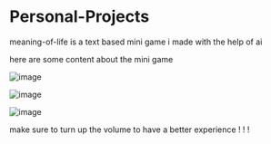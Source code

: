 # Personal-Projects


meaning-of-life is a text based mini game i made with the help of ai

here are some content about the mini game

![image](https://github.com/user-attachments/assets/8e73faeb-bd41-4ba1-9d12-33437248d653)

![image](https://github.com/user-attachments/assets/b393d160-22f4-45ea-8a8e-6e375a17343e)

![image](https://github.com/user-attachments/assets/3281aabb-d225-4d8d-9ed9-f748ae0e69c5)

make sure to turn up the volume to have a better experience ! ! !
